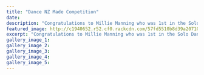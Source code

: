 ```yaml
---
title: "Dance NZ Made Competition"
date: 
description: "Congratulations to Millie Manning who was 1st in the Solo Dance Section of the Regional Dance NZ Made Competition held in Wanganui on Friday 12 August."
featured_image: http://c1940652.r52.cf0.rackcdn.com/57fd5510b8d39a2071002a0e/dance-nz-made-logo.gif
excerpt: "Congratulations to Millie Manning who was 1st in the Solo Dance Section of the Regional Dance NZ Made Competition held in Wanganui on Friday 12 August."
gallery_image_1: 
gallery_image_2: 
gallery_image_3: 
gallery_image_4: 
gallery_image_5: 
---
```

